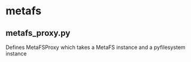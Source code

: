 # metafs


## metafs_proxy.py

Defines MetaFSProxy which takes a MetaFS instance and a pyfilesystem instance
